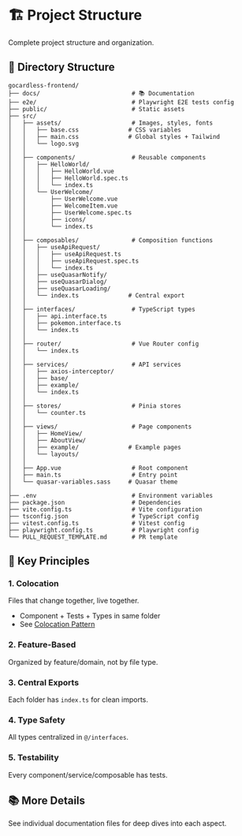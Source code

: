 # 🏗️ Project Structure

Complete project structure and organization.

## 📁 Directory Structure

```
gocardless-frontend/
├── docs/                          # 📚 Documentation
├── e2e/                           # Playwright E2E tests config
├── public/                        # Static assets
├── src/
│   ├── assets/                    # Images, styles, fonts
│   │   ├── base.css              # CSS variables
│   │   ├── main.css              # Global styles + Tailwind
│   │   └── logo.svg
│   │
│   ├── components/                # Reusable components
│   │   ├── HelloWorld/
│   │   │   ├── HelloWorld.vue
│   │   │   ├── HelloWorld.spec.ts
│   │   │   └── index.ts
│   │   └── UserWelcome/
│   │       ├── UserWelcome.vue
│   │       ├── WelcomeItem.vue
│   │       ├── UserWelcome.spec.ts
│   │       ├── icons/
│   │       └── index.ts
│   │
│   ├── composables/               # Composition functions
│   │   ├── useApiRequest/
│   │   │   ├── useApiRequest.ts
│   │   │   ├── useApiRequest.spec.ts
│   │   │   └── index.ts
│   │   ├── useQuasarNotify/
│   │   ├── useQuasarDialog/
│   │   ├── useQuasarLoading/
│   │   └── index.ts              # Central export
│   │
│   ├── interfaces/                # TypeScript types
│   │   ├── api.interface.ts
│   │   ├── pokemon.interface.ts
│   │   └── index.ts
│   │
│   ├── router/                    # Vue Router config
│   │   └── index.ts
│   │
│   ├── services/                  # API services
│   │   ├── axios-interceptor/
│   │   ├── base/
│   │   ├── example/
│   │   └── index.ts
│   │
│   ├── stores/                    # Pinia stores
│   │   └── counter.ts
│   │
│   ├── views/                     # Page components
│   │   ├── HomeView/
│   │   ├── AboutView/
│   │   ├── example/              # Example pages
│   │   └── layouts/
│   │
│   ├── App.vue                    # Root component
│   ├── main.ts                    # Entry point
│   └── quasar-variables.sass     # Quasar theme
│
├── .env                           # Environment variables
├── package.json                   # Dependencies
├── vite.config.ts                 # Vite configuration
├── tsconfig.json                  # TypeScript config
├── vitest.config.ts               # Vitest config
├── playwright.config.ts           # Playwright config
└── PULL_REQUEST_TEMPLATE.md       # PR template
```

## 🎯 Key Principles

### 1. Colocation
Files that change together, live together.
- Component + Tests + Types in same folder
- See [Colocation Pattern](./COLOCATION_PATTERN.md)

### 2. Feature-Based
Organized by feature/domain, not by file type.

### 3. Central Exports
Each folder has `index.ts` for clean imports.

### 4. Type Safety
All types centralized in `@/interfaces`.

### 5. Testability
Every component/service/composable has tests.

## 📚 More Details

See individual documentation files for deep dives into each aspect.

